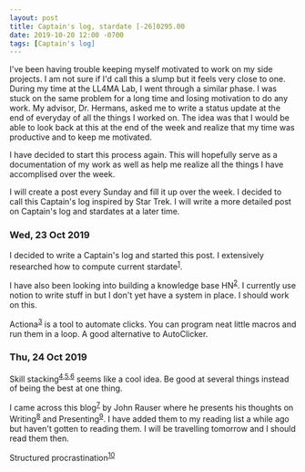 ```yaml
---
layout: post
title: Captain's log, stardate [-26]0295.00
date: 2019-10-20 12:00 -0700
tags: [Captain's log]
---
```


I've been having trouble keeping myself motivated to work on my side
projects. I am not sure if I'd call this a slump but it feels very close
to one. During my time at the LL4MA Lab, I went through a similar phase.
I was stuck on the same problem for a long time and losing motivation to
do any work. My advisor, Dr. Hermans, asked me to write a status update
at the end of everyday of all the things I worked on. The idea was that
I would be able to look back at this at the end of the week and realize
that my time was productive and to keep me motivated.

<!-- more -->

I have decided to start this process again. This will hopefully serve as
a documentation of my work as well as help me realize all the things I
have accomplised over the week.

I will create a post every Sunday and fill it up over the week. I decided
to call this Captain's log inspired by Star Trek. I will write a more
detailed post on Captain's log and stardates at a later time.

### Wed, 23 Oct 2019

I decided to write a Captain's log and started this post. I extensively
researched how to compute current stardate<sup>[1]</sup>.

I have also been looking into building a knowledge base HN<sup>[2]</sup>.
I currently use notion to write stuff in but I don't yet have a system
in place. I should work on this.

Actiona<sup>[3]</sup> is a tool to automate clicks. You can program neat
little macros and run them in a loop. A good alternative to AutoClicker.

### Thu, 24 Oct 2019

Skill stacking<sup>[4],[5],[6]</sup> seems like a cool idea. Be good at
several things instead of being the best at one thing.

I came across this blog<sup>[7]</sup> by John Rauser where he presents
his thoughts on Writing<sup>[8]</sup> and Presenting<sup>[9]</sup>.
I have added them to my reading list a while ago but haven't gotten to
reading them. I will be travelling tomorrow and I should read them then.

Structured procrastination<sup>[10]</sup>

[1]: http://starchive.cs.umanitoba.ca/?stardates/
[2]: https://news.ycombinator.com/item?id=21332957
[3]: https://wiki.actiona.tools/doku.php?id=en:start
[4]: https://www.scottadamssays.com/2016/12/27/the-kristina-talent-stack/
[5]: https://forge.medium.com/how-to-become-the-best-in-the-world-at-something-f1b658f93428
[6]: http://saeedgatson.com/talent-stacking-benefits/
[7]: https://thefractionatingcolumn.com/about/
[8]: https://thefractionatingcolumn.com/2014/01/20/thoughts-on-writing/
[9]: https://thefractionatingcolumn.com/2014/10/21/thoughts-on-presenting/
[10]: http://www.structuredprocrastination.com/
